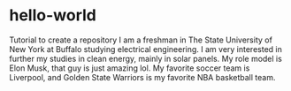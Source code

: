 # hello-world
Tutorial to create a repository 
I am a freshman in The State University of New York at Buffalo studying electrical engineering.
I am very interested in further my studies in clean energy, mainly in solar panels.
My role model is Elon Musk, that guy is just amazing lol.
My favorite soccer team is Liverpool, and Golden State Warriors is my favorite NBA basketball team.
